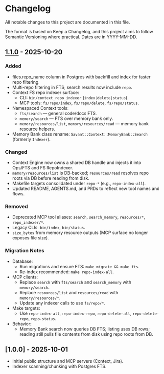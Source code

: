# Changelog

All notable changes to this project are documented in this file.

The format is based on Keep a Changelog, and this project aims to follow
Semantic Versioning where practical. Dates are in YYYY-MM-DD.

## [1.1.0] - 2025-10-20

### Added
- files.repo_name column in Postgres with backfill and index for faster repo filtering.
- Multi-repo filtering in FTS; search results now include `repo`.
- Context FS repo indexer surface:
  - CLI: `bin/context_repo_indexer` (`index|delete|status`).
  - MCP tools: `fs/repo/index`, `fs/repo/delete`, `fs/repo/status`.
- Namespaced Context tools:
  - `fts/search` — general code/docs FTS.
  - `memory/search` — FTS over memory bank only.
  - `memory/resources/list`, `memory/resources/read` — memory bank resource helpers.
- Memory Bank class rename: `Savant::Context::MemoryBank::Search` (formerly `Indexer`).

### Changed
- Context Engine now owns a shared DB handle and injects it into Ops/FTS and FS RepoIndexer.
- `memory/resources/list` is DB-backed; `resources/read` resolves repo roots via DB before reading from disk.
- Makefile targets consolidated under `repo-*` (e.g., `repo-index-all`).
- Updated README, AGENTS.md, and PRDs to reflect new tool names and flows.

### Removed
- Deprecated MCP tool aliases: `search`, `search_memory`, `resources/*`, `repo_indexer/*`.
- Legacy CLIs: `bin/index`, `bin/status`.
- `size_bytes` from memory resource outputs (MCP surface no longer exposes file size).

### Migration Notes
- Database:
  - Run migrations and ensure FTS: `make migrate && make fts`.
  - Re-index recommended: `make repo-index-all`.
- MCP clients:
  - Replace `search` with `fts/search` and `search_memory` with `memory/search`.
  - Replace `resources/list` and `resources/read` with `memory/resources/*`.
  - Update any indexer calls to use `fs/repo/*`.
- Make targets:
  - Use `repo-index-all`, `repo-index-repo`, `repo-delete-all`, `repo-delete-repo`, `repo-status`.
- Behavior:
  - Memory Bank search now queries DB FTS; listing uses DB rows; reading still pulls file contents from disk using repo roots from DB.

## [1.0.0] - 2025-10-01
- Initial public structure and MCP servers (Context, Jira).
- Indexer scanning/chunking with Postgres FTS.

[1.1.0]: https://github.com/ashabbir/savant/compare/1.0.0...1.1.0
